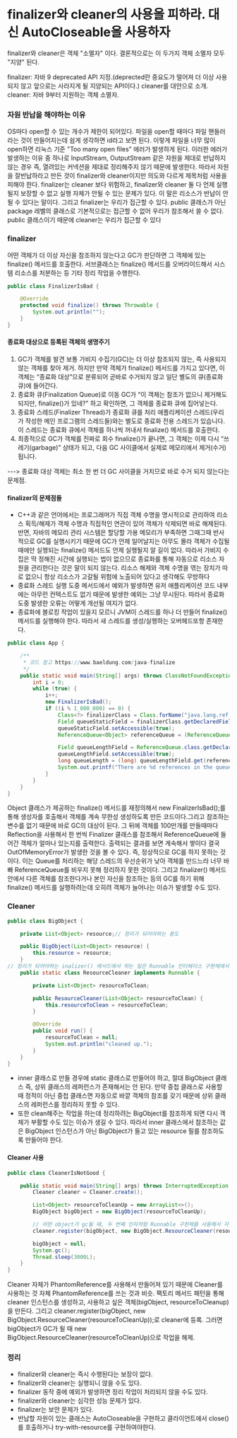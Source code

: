# finalizer와 cleaner의 사용을 피하라. 대신 AutoCloseable을 사용하자

finalizer와 cleaner은 객체 "소멸자" 이다. 결론적으로는 이 두가지 객체 소멸자 모두 "지양" 된다. 

finalizer: 자바 9 deprecated API 지정.(deprected란 중요도가 떨어져 더 이상 사용되지 않고 앞으로는 사라지게 될 지양되는 API이다.) cleaner를 대안으로 소개.
cleaner: 자바 9부터 지원하는 객체 소멸자.

### 자원 반납을 해야하는 이유
OS마다 open할 수 있는 개수가 제한이 되어있다. 파일을 open할 때마다 파일 핸들러라는 것이 만들어지는데 쉽게 생각하면 id라고 보면 된다. 이렇게 파일을 너무 많이 open하면 리눅스 기준 "Too many open files" 에러가 발생하게 된다. 이러한 에러가 발생하는 이유 중 하나로 InputStream, OutputStream 같은 자원을 제대로 반납하지 않는 경우 즉, 열려있는 커넥션을 제대로 정리해주지 않기 때문에 발생한다.
따라서 자원을 잘반납하라고 만든 것이 finalizer와 cleaner이지만 의도와 다르게 제목처럼 사용을 피해야 한다. finalizer는 cleaner 보다 위험하고, finalizer와 cleaner 둘 다 언제 실행될지 보장할 수 없고 실행 자체가 안될 수 있는 문제가 있다. 이 말은 리소스가 반납이 안될 수 있다는 말이다. 그리고 finalizer는 우리가 접근할 수 있다. public 클래스가 아닌 package 레벨의 클래스로 기본적으로는 접근할 수 없어 우리가 참조해서 쓸 수 없다. public 클래스이기 때문에 cleaner는 우리가 접근할 수 있다

### finalizer
어떤 객체가 더 이상 자신을 참조하지 않는다고 GC가 판단하면 그 객체에 있는 finalize() 메서드를 호출한다. 서브클래스는 finalize() 메서드를 오버라이드해서 시스템 리소스를 처분하는 등 기타 정리 작업을 수행한다.
```java
public class FinalizerIsBad {

    @Override
    protected void finalize() throws Throwable {
        System.out.println("");
    }
}
```
#### 종료화 대상으로 등록된 객체의 생명주기
1.	GC가 객체를 발견
보통 가비지 수집기(GC)는 더 이상 참조되지 않는, 즉 사용되지 않는 객체를 찾아 제거. 하지만 만약 객체가 finalize() 메서드를 가지고 있다면, 이 객체는 “종료화 대상”으로 분류되어 곧바로 수거되지 않고 일단 별도의 큐(종료화 큐)에 들어간다.
2.	종료화 큐(Finalization Queue)로 이동
GC가 “이 객체는 참조가 없으니 제거해도 되지만, finalize()가 있네?” 하고 확인하면, 그 객체를 종료화 큐에 집어넣는다.
3.	종료화 스레드(Finalizer Thread)가 종료화 큐를 처리
애플리케이션 스레드(우리가 작성한 메인 프로그램의 스레드들)와는 별도로 종료화 전용 스레드가 있습니다. 이 스레드는 종료화 큐에서 객체를 하나씩 꺼내서 finalize() 메서드를 호출한다.
4.	최종적으로 GC가 객체를 진짜로 회수
finalize()가 끝나면, 그 객체는 이제 다시 “쓰레기(garbage)” 상태가 되고, 다음 GC 사이클에서 실제로 메모리에서 제거(수거)됩니다.

---> 종료화 대상 객체는 최소 한 번 더 GC 사이클을 거치므로 바로 수거 되지 않는다는 문제점.

#### finalizer의 문제점들
- C++과 같은 언어에서는 프로그래머가 직접 객체 수명을 명시적으로 관리하여 리소스 획득/해제가 객체 수명과 직접적인 연관이 있어 객체가 삭제되면 바로 해제된다. 반면, 자바의 메모리 관리 시스템은 할당할 가용 메모리가 부족하면 그때그때 반사적으로 GC를 실행시키기 때문에 GC가 언제 일어날지는 아무도 몰라 객체가 수집될 때에만 실행되는 finalize() 메서드도 언제 실행될지 알 길이 없다.
따라서 가비지 수집은 딱 정해진 시간에 실행되는 법이 없으므로 종료화를 통해 자동으로 리소스 자원을 관리한다는 것은 말이 되지 않는다. 리소스 해제와 객체 수명을 엮는 장치가 따로 없으니 항상 리소스가 고갈될 위험에 노출되어 있다고 생각해도 무방하다
- 종료화 스레드 실행 도중 메서드에서 예외가 발생하면 유저 애플리케이션 코드 내부에는 아무런 컨텍스트도 없기 때문에 발생한 예외는 그냥 무시된다. 따라서 종료화 도중 발생한 오류는 어떻게 개선될 여지가 없다.
- 종료화에 블로킹 작업이 있을지 모르니 JVM이 스레드를 하나 더 만들어 finalize() 메서드를 실행해야 한다. 따라서 새 스레드를 생성/실행하는 오버헤드또항 존재한다.


```java
public class App {

    /**
     * 코드 참고 https://www.baeldung.com/java-finalize
     */
    public static void main(String[] args) throws ClassNotFoundException, NoSuchFieldException, IllegalAccessException {
        int i = 0;
        while (true) {
            i++;
            new FinalizerIsBad();
            if ((i % 1_000_000) == 0) {
                Class<?> finalizerClass = Class.forName("java.lang.ref.Finalizer");
                Field queueStaticField = finalizerClass.getDeclaredField("queue");
                queueStaticField.setAccessible(true);
                ReferenceQueue<Object> referenceQueue = (ReferenceQueue) queueStaticField.get(null);

                Field queueLengthField = ReferenceQueue.class.getDeclaredField("queueLength");
                queueLengthField.setAccessible(true);
                long queueLength = (long) queueLengthField.get(referenceQueue);
                System.out.printf("There are %d references in the queue%n", queueLength);
            }
        }
    }
}
```
Object 클래스가 제공하는 finalize() 메서드를 재정의해서 new FinalizerIsBad();를 통해 생성자를 호출해서 객체를 계속 무한성 생성하도록 만든 코드이다.그리고 참조하는 변수를 없기 때문에 바로 GC의 대상이 된다.
그 뒤에 객체를 100만개를 만들때마다 Reflection을 사용해서 한 번씩 Finalizer 클래스를 참조해서 ReferenceQueue에 들어간 객체가 얼마나 있는지를 출력한다.
출력되는 결과를 보면 계속해서 쌓이다 결국 OutOfMemoryError가 발생한 것을 볼 수 있다. 즉, 정상적으로 GC를 하지 못하는 것이다. 이는 Queue를 처리하는 해당 스레드의 우선순위가 낮아 객체를 만드느라 너무 바빠 ReferenceQueue를 비우지 못해 정리하지 못한 것이다. 
그리고 finalizer() 메서드 안에서 다른 객체를 참조한다거나 본인 자신을 참조하는 등의 GC를 하기 위해 finalize() 메서드를 실행하려는데 오히려 객체가 늘어나는 이슈가 발생할 수도 있다.

### Cleaner
```java
public class BigObject {

    private List<Object> resource;// 정리가 되어야하는 용도

    public BigObject(List<Object> resource) {
        this.resource = resource;
    }
// 정리가 되어야하는 inalizer() 메서드에서 하는 일은 Runnable 인터페이스 구현체에서 진행 
    public static class ResourceCleaner implements Runnable {

        private List<Object> resourceToClean;

        public ResourceCleaner(List<Object> resourceToClean) {
            this.resourceToClean = resourceToClean;
        }

        @Override
        public void run() {
            resourceToClean = null;
            System.out.println("cleaned up.");
        }
    }
}
```
- inner 클래스로 만들 경우에 static 클래스로 만들어야 하고, 절대 BigObject 클래스 즉, 상위 클래스의 레퍼런스가 존재해서는 안 된다. 만약 중첩 클래스로 사용할 때 정적이 아닌 중첩 클래스면 자동으로 바깥 객체의 참조를 갖기 때문에 상위 클래스의 레퍼런스를 정리하지 못할 수 있다.
- 또한 clean해주는 작업을 하는데 정리하려는 BigObject를 참조하게 되면 다시 객체가 부활할 수도 있는 이슈가 생길 수 있다. 따라서 inner 클래스에서 참조하는 값은 BigObject 인스턴스가 아닌 BigObject가 들고 있는 resource 필를 참조하도록 만들어야 한다.

#### Cleaner 사용
```java
public class CleanerIsNotGood {

    public static void main(String[] args) throws InterruptedException {
        Cleaner cleaner = Cleaner.create();

        List<Object> resourceToCleanUp = new ArrayList<>();
        BigObject bigObject = new BigObject(resourceToCleanUp);

        // 어떤 object가 gc될 때, 두 번째 인자처럼 Runnable 구현체를 사용해서 자원을 해제
        cleaner.register(bigObject, new BigObject.ResourceCleaner(resourceToCleanUp));

        bigObject = null;
        System.gc();
        Thread.sleep(3000L);
    }
}
```
Cleaner 자체가 PhantomReference를 사용해서 만들어져 있기 때문에 Cleaner를 사용하는 것 자체 PhantomReference를 쓰는 것과 비슷.
팩토리 메서드 패턴을 통해 cleaner 인스턴스를 생성하고, 사용하고 싶은 객체(bigObject, resourceToCleanup)을 만든다.  그리고 cleaner.register(bigObject, new BigObject.ResourceCleaner(resourceToCleanUp));로 cleaner에 등록. 그러면 bigObject가 GC가 될 때 new BigObject.ResourceCleaner(resourceToCleanUp)으로 작업을 해제.



### 정리
- finalizer와 cleaner는 즉시 수행된다는 보장이 없다.
- finalizer와 cleaner는 실행되니 않을 수도 있다.
- finalizer 동작 중에 예외가 발생하면 정리 작업이 처리되지 않을 수도 있다.
- finalizer와 cleaner는 심각한 성능 문제가 있다.
- finalizer는 보안 문제가 있다.
- 반납할 자원이 있는 클래스는 AutoCloseable을 구현하고 클라이언트에서 close()를 호출하거나 try-with-resource를 구현하여야한다.
